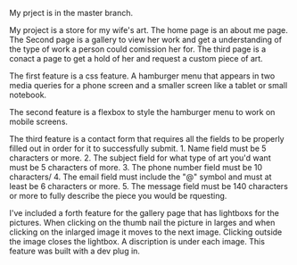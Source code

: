 My prject is in the master branch.

My project is a store for my wife's art. The home page is an about me page. The Second page is a gallery to view her work and get a understanding of the type of work a person could comission her for. The third page is a conact a page to get a hold of her and request a custom piece of art.

The first feature is a css feature. A hamburger menu that appears in two media queries for a phone screen and a smaller screen like a tablet or small notebook.

The second feature is a flexbox to style the hamburger menu to work on mobile screens.

The third feature is a contact form that requires all the fields to be properly filled out in order for it to successfully submit.
    1. Name field must be 5 characters or more.
    2. The subject field for what type of art you'd want must be 5 characters of more.
    3. The phone number field must be 10 characters/
    4. The email field must include the "@" symbol and must at least be 6 characters or more.
    5. The message field must be 140 characters or more to fully describe the piece you would be rquesting.

I've included a forth feature for the gallery page that has lightboxs for the pictures. When clicking on the thumb nail the picture in larges and when clicking on the inlarged image it moves to the next image. Clicking outside the image closes the lightbox. A discription is under each image. This feature was built with a dev plug in.


